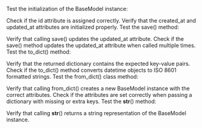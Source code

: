 Test the initialization of the BaseModel instance:

Check if the id attribute is assigned correctly.
Verify that the created_at and updated_at attributes are initialized properly.
Test the save() method:

Verify that calling save() updates the updated_at attribute.
Check if the save() method updates the updated_at attribute when called multiple times.
Test the to_dict() method:

Verify that the returned dictionary contains the expected key-value pairs.
Check if the to_dict() method converts datetime objects to ISO 8601 formatted strings.
Test the from_dict() class method:

Verify that calling from_dict() creates a new BaseModel instance with the correct attributes.
Check if the attributes are set correctly when passing a dictionary with missing or extra keys.
Test the __str__() method:

Verify that calling __str__() returns a string representation of the BaseModel instance.
